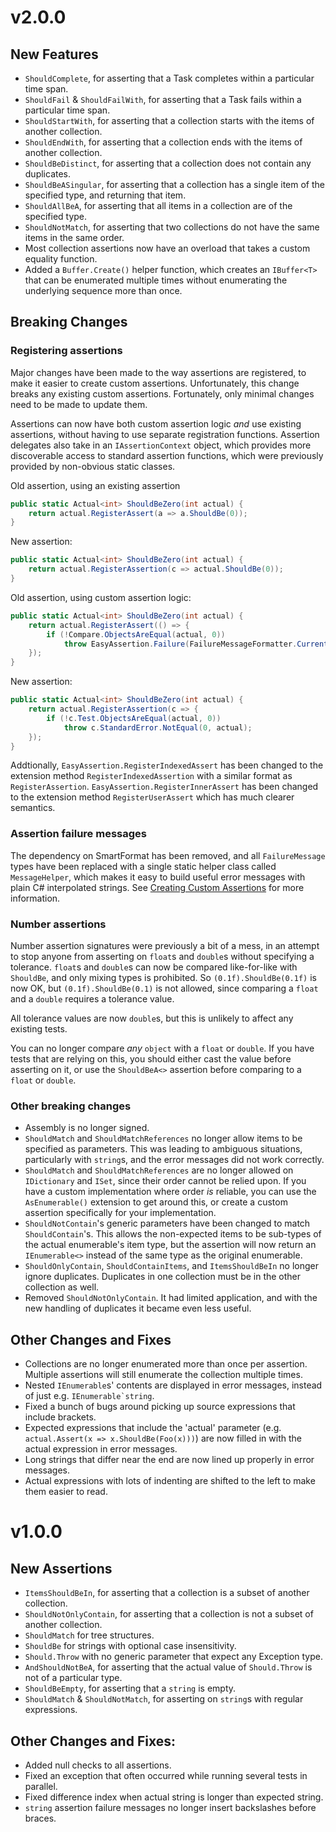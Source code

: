 # v2.0.0
## New Features
 - `ShouldComplete`, for asserting that a Task completes within a particular time span.
 - `ShouldFail` & `ShouldFailWith`, for asserting that a Task fails within a particular time span.
 - `ShouldStartWith`, for asserting that a collection starts with the items of another collection.
 - `ShouldEndWith`, for asserting that a collection ends with the items of another collection.
 - `ShouldBeDistinct`, for asserting that a collection does not contain any duplicates.
 - `ShouldBeASingular`, for asserting that a collection has a single item of the specified type, and returning that item.
 - `ShouldAllBeA`, for asserting that all items in a collection are of the specified type.
 - `ShouldNotMatch`, for asserting that two collections do not have the same items in the same order.
 - Most collection assertions now have an overload that takes a custom equality function.
 - Added a `Buffer.Create()` helper function, which creates an `IBuffer<T>` that can be enumerated multiple times without enumerating the underlying sequence more than once.

## Breaking Changes
### Registering assertions
Major changes have been made to the way assertions are registered, to make it easier to create custom assertions. Unfortunately, this change breaks any existing custom assertions. Fortunately, only minimal changes need to be made to update them.

Assertions can now have both custom assertion logic _and_ use existing assertions, without having to use separate registration functions. Assertion delegates also take in an `IAssertionContext` object, which provides more discoverable access to standard assertion functions, which were previously provided by non-obvious static classes.

Old assertion, using an existing assertion
```c#
public static Actual<int> ShouldBeZero(int actual) {
    return actual.RegisterAssert(a => a.ShouldBe(0));
}
```

New assertion:
```c#
public static Actual<int> ShouldBeZero(int actual) {
    return actual.RegisterAssertion(c => actual.ShouldBe(0));
}
```

Old assertion, using custom assertion logic:
```c#
public static Actual<int> ShouldBeZero(int actual) {
    return actual.RegisterAssert(() => {
        if (!Compare.ObjectsAreEqual(actual, 0))
            throw EasyAssertion.Failure(FailureMessageFormatter.Current.NotEqual(0, actual));
    });
}
```

New assertion:
```c#
public static Actual<int> ShouldBeZero(int actual) {
    return actual.RegisterAssertion(c => {
        if (!c.Test.ObjectsAreEqual(actual, 0))
            throw c.StandardError.NotEqual(0, actual);
    });
}
```

Addtionally, `EasyAssertion.RegisterIndexedAssert` has been changed to the extension method `RegisterIndexedAssertion` with a similar format as `RegisterAssertion`. `EasyAssertion.RegisterInnerAssert` has been changed to the extension method `RegisterUserAssert` which has much clearer semantics.

### Assertion failure messages
The dependency on SmartFormat has been removed, and all `FailureMessage` types have been replaced with a single static helper class called `MessageHelper`, which makes it easy to build useful error messages with plain C# interpolated strings. See [Creating Custom Assertions](doc/CustomAssertions.md) for more information.

### Number assertions
Number assertion signatures were previously a bit of a mess, in an attempt to stop anyone from asserting on `float`s and `double`s without specifying a tolerance. `float`s and `double`s can now be compared like-for-like with `ShouldBe`, and only mixing types is prohibited. So `(0.1f).ShouldBe(0.1f)` is now OK, but `(0.1f).ShouldBe(0.1)` is not allowed, since comparing a `float` and a `double` requires a tolerance value.

All tolerance values are now `double`s, but this is unlikely to affect any existing tests.

You can no longer compare _any_ `object` with a `float` or `double`. If you have tests that are relying on this, you should either cast the value before asserting on it, or use the `ShouldBeA<>` assertion before comparing to a `float` or `double`.

### Other breaking changes
- Assembly is no longer signed.
- `ShouldMatch` and `ShouldMatchReferences` no longer allow items to be specified as parameters. This was leading to ambiguous situations, particularly with `string`s, and the error messages did not work correctly.
- `ShouldMatch` and `ShouldMatchReferences` are no longer allowed on `IDictionary` and `ISet`, since their order cannot be relied upon. If you have a custom implementation where order _is_ reliable, you can use the `AsEnumerable()` extension to get around this, or create a custom assertion specifically for your implementation.
- `ShouldNotContain`'s generic parameters have been changed to match `ShouldContain`'s. This allows the non-expected items to be sub-types of the actual enumerable's item type, but the assertion will now return an `IEnumerable<>` instead of the same type as the original enumerable.
- `ShouldOnlyContain`, `ShouldContainItems`, and `ItemsShouldBeIn` no longer ignore duplicates. Duplicates in one collection must be in the other collection as well.
- Removed `ShouldNotOnlyContain`. It had limited application, and with the new handling of duplicates it became even less useful.

## Other Changes and Fixes
- Collections are no longer enumerated more than once per assertion. Multiple assertions will still enumerate the collection multiple times.
- Nested `IEnumerable`s' contents are displayed in error messages, instead of just e.g. ```IEnumerable`string```.
- Fixed a bunch of bugs around picking up source expressions that include brackets.
- Expected expressions that include the 'actual' parameter (e.g. `actual.Assert(x => x.ShouldBe(Foo(x)))`) are now filled in with the actual expression in error messages.
- Long strings that differ near the end are now lined up properly in error messages.
- Actual expressions with lots of indenting are shifted to the left to make them easier to read.

# v1.0.0
## New Assertions
- `ItemsShouldBeIn`, for asserting that a collection is a subset of another collection.
- `ShouldNotOnlyContain`, for asserting that a collection is not a subset of another collection.
- `ShouldMatch` for tree structures.
- `ShouldBe` for strings with optional case insensitivity.
- `Should.Throw` with no generic parameter that expect any Exception type.
- `AndShouldNotBeA`, for asserting that the actual value of `Should.Throw` is not of a particular type.
- `ShouldBeEmpty`, for asserting that a `string` is empty.
- `ShouldMatch` & `ShouldNotMatch`, for asserting on `string`s with regular expressions.
      
## Other Changes and Fixes:
- Added null checks to all assertions.
- Fixed an exception that often occurred while running several tests in parallel.
- Fixed difference index when actual string is longer than expected string.
- `string` assertion failure messages no longer insert backslashes before braces.
